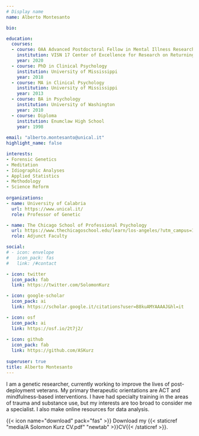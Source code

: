 ```yaml
---
# Display name
name: Alberto Montesanto

bio:

education:
  courses:
  - course: OAA Advanced Postdoctoral Fellow in Mental Illness Research & Treatment
    institution: VISN 17 Center of Excellence for Research on Returning War Veterans at Central Texas Veterans Healthcare System
    year: 2020
  - course: PhD in Clinical Psychology
    institution: University of Mississippi
    year: 2018
  - course: MA in Clinical Psychology
    institution: University of Mississippi
    year: 2013
  - course: BA in Psychology
    institution: University of Washington
    year: 2010
  - course: Diploma
    institution: Enumclaw High School
    year: 1998
    
email: "alberto.montesanto@unical.it"
highlight_name: false

interests:
- Forensic Genetics
- Meditation
- Idiographic Analyses
- Applied Statistics
- Methodology
- Science Reform
    
organizations:
- name: University of Calabria
  url: https://www.unical.it/
  role: Professor of Genetic

- name: The Chicago School of Professional Psychology
  url: https://www.thechicagoschool.edu/learn/los-angeles/?utm_campus=105
  role: Adjunct Faculty

social:
# - icon: envelope
#   icon_pack: fas
#   link: /#contact

- icon: twitter
  icon_pack: fab
  link: https://twitter.com/SolomonKurz

- icon: google-scholar
  icon_pack: ai
  link: https://scholar.google.it/citations?user=B8kuAMYAAAAJ&hl=it

- icon: osf
  icon_pack: ai
  link: https://osf.io/2t7j2/
  
- icon: github
  icon_pack: fab
  link: https://github.com/ASKurz
  
superuser: true
title: Alberto Montesanto
---
```


I am a genetic researcher, currently working to improve the lives of post-deployment veterans. My primary therapeutic orientations are ACT and mindfulness-based interventions. I have had specialty training in the areas of trauma and substance use, but my interests are too broad to consider me a specialist. I also make online resources for data analysis.

{{< icon name="download" pack="fas" >}} Download my {{< staticref "media/A Solomon Kurz CV.pdf" "newtab" >}}CV{{< /staticref >}}.
